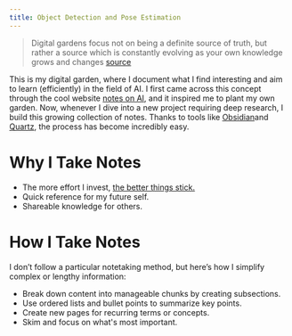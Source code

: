 ```yaml
---
title: Object Detection and Pose Estimation
---
```


> Digital gardens focus not on being a definite source of truth, but rather a source which is constantly evolving as your own knowledge grows and changes [source](https://jzhao.xyz/posts/networked-thought)

This is my digital garden, where I document what I find interesting and aim to learn (efficiently) in the field of AI. I first came across this concept through the cool website [notes on AI](https://notesonai.com/notes+on+ai), and it inspired me to plant my own garden. Now, whenever I dive into a new project requiring deep research, I build this growing collection of notes. Thanks to tools like [Obsidian](https://obsidian.md/)and [Quartz](https://quartz.jzhao.xyz/), the process has become incredibly easy.

# Why I Take Notes

- The more effort I invest, [the better things stick.](https://opentext.wsu.edu/ospsychrevisions/chapter/how-memory-functions/#:~:text=Effortful%20processing%20refers%20to%20encoding,a%20test%20requires%20effortful%20processing.)
- Quick reference for my future self.
- Shareable knowledge for others.

# How I Take Notes

I don’t follow a particular notetaking method, but here’s how I simplify complex or lengthy information:

- Break down content into manageable chunks by creating subsections.
- Use ordered lists and bullet points to summarize key points.
- Create new pages for recurring terms or concepts.
- Skim and focus on what's most important.
